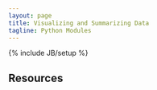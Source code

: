 ```yaml
---
layout: page
title: Visualizing and Summarizing Data
tagline: Python Modules
---
```

{% include JB/setup %}


## Resources 

